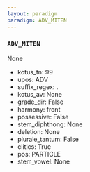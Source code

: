 ```yaml
---
layout: paradigm
paradigm: ADV_MITEN
---
```

### ` ADV_MITEN `

None
* kotus_tn: 99
* upos: ADV
* suffix_regex: .
* kotus_av: None
* grade_dir: False
* harmony: front
* possessive: False
* stem_diphthong: None
* deletion: None
* plurale_tantum: False
* clitics: True
* pos: PARTICLE
* stem_vowel: None
